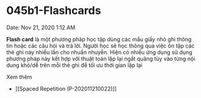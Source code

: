 # 045b1-Flashcards

Date: Nov 21, 2020 1:12 AM

**Flash card** là một phương pháp học tập dùng các mẩu giấy nhỏ ghi thông tin hoặc các câu hỏi và trả lời. Người học sẽ học thông qua việc ôn tập các thẻ ghi này nhiều lần cho nhuần nhuyễn. Hiện có nhiều ứng dụng sử dụng phương pháp này kết hợp với thuật toán lặp lại ngắt quãng tùy vào từng nội dung khó/dễ trên mỗi thẻ ghi để tối ưu thời gian lặp lại

Xem thêm

- [[Spaced Repetition (P-202011210022)]]